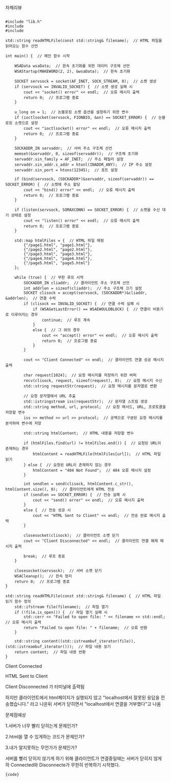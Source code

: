 자체리뷰

<pre><code>
#include "lib.h"   
#include <fstream>  
#include <sstream>  

std::string readHTMLFile(const std::string& filename);  // HTML 파일을 읽어오는 함수 선언

int main() {  // 메인 함수 시작

    WSAData wsaData;  // 윈속 초기화를 위한 데이터 구조체 선언
    WSAStartup(MAKEWORD(2, 2), &wsaData);  // 윈속 초기화

    SOCKET servsock = socket(AF_INET, SOCK_STREAM, 0);  // 소켓 생성
    if (servsock == INVALID_SOCKET) {  // 소켓 생성 실패 시
        cout << "socket() error" << endl;  // 오류 메시지 출력
        return 0;  // 프로그램 종료
    }

    u_long on = 1;  // 논블로킹 소켓 옵션을 설정하기 위한 변수
    if (ioctlsocket(servsock, FIONBIO, &on) == SOCKET_ERROR) {  // 논블로킹 소켓으로 설정
        cout << "ioctlsocket() error" << endl;  // 오류 메시지 출력
        return 0;  // 프로그램 종료
    }

    SOCKADDR_IN servaddr;  // 서버 주소 구조체 선언
    memset(&servaddr, 0, sizeof(servaddr));  // 구조체 초기화
    servaddr.sin_family = AF_INET;  // 주소 패밀리 설정
    servaddr.sin_addr.s_addr = htonl(INADDR_ANY);  // IP 주소 설정
    servaddr.sin_port = htons(12345);  // 포트 설정

    if (bind(servsock, (SOCKADDR*)&servaddr, sizeof(servaddr)) == SOCKET_ERROR) {  // 소켓에 주소 할당
        cout << "bind() error" << endl;  // 오류 메시지 출력
        return 0;  // 프로그램 종료
    }

    if (listen(servsock, SOMAXCONN) == SOCKET_ERROR) {  // 소켓을 수신 대기 상태로 설정
        cout << "listen() error" << endl;  // 오류 메시지 출력
        return 0;  // 프로그램 종료
    }

    std::map<std::string, std::string> htmlFiles = {  // HTML 파일 매핑
        {"/page1.html", "page1.html"},
        {"/page2.html", "page2.html"},
        {"/page3.html", "page3.html"},
        {"/page4.html", "page4.html"},
        {"/page5.html", "page5.html"}
    };

    while (true) {  // 무한 루프 시작
        SOCKADDR_IN cliaddr;  // 클라이언트 주소 구조체 선언
        int addrlen = sizeof(cliaddr);  // 주소 구조체 크기 설정
        SOCKET clisock = accept(servsock, (SOCKADDR*)&cliaddr, &addrlen);  // 연결 수락
        if (clisock == INVALID_SOCKET) {  // 연결 수락 실패 시
            if (WSAGetLastError() == WSAEWOULDBLOCK) {  // 연결이 비동기로 이루어지는 경우
                continue;  // 루프 계속
            }
            else {  // 그 외의 경우
                cout << "accept() error" << endl;  // 오류 메시지 출력
                return 0;  // 프로그램 종료
            }
        }

        cout << "Client Connected" << endl;  // 클라이언트 연결 성공 메시지 출력

        char request[1024];  // 요청 메시지를 저장하기 위한 버퍼
        recv(clisock, request, sizeof(request), 0);  // 요청 메시지 수신
        std::string requestStr(request);  // 요청 메시지를 문자열로 변환

        // 요청 문자열에서 URL 추출
        std::istringstream iss(requestStr);  // 문자열 스트림 생성
        std::string method, url, protocol;  // 요청 메서드, URL, 프로토콜을 저장할 변수
        iss >> method >> url >> protocol;  // 공백으로 구분된 요청 메시지를 분석하여 변수에 저장

        std::string htmlContent;  // HTML 내용을 저장할 변수

        if (htmlFiles.find(url) != htmlFiles.end()) {  // 요청된 URL이 존재하는 경우
            htmlContent = readHTMLFile(htmlFiles[url]);  // HTML 파일 읽기
        } else {  // 요청된 URL이 존재하지 않는 경우
            htmlContent = "404 Not Found";  // 404 오류 메시지 설정
        }

        int sendlen = send(clisock, htmlContent.c_str(), htmlContent.size(), 0);  // 클라이언트에게 HTML 전송
        if (sendlen == SOCKET_ERROR) {  // 전송 실패 시
            cout << "send() error" << endl;  // 오류 메시지 출력
        }
        else {  // 전송 성공 시
            cout << "HTML Sent to Client" << endl;  // 전송 완료 메시지 출력
        }

        closesocket(clisock);  // 클라이언트 소켓 닫기
        cout << "Client Disconnected" << endl;  // 클라이언트 연결 해제 메시지 출력

        break;  // 루프 종료
    }

    closesocket(servsock);  // 서버 소켓 닫기
    WSACleanup();  // 윈속 정리
    return 0;  // 프로그램 종료
}

std::string readHTMLFile(const std::string& filename) {  // HTML 파일 읽기 함수 정의
    std::ifstream file(filename);  // 파일 열기
    if (!file.is_open()) {  // 파일 열기 실패 시
        std::cerr << "Failed to open file: " << filename << std::endl;  // 오류 메시지 출력
        return "Failed to open file: " + filename;  // 오류 반환
    }

    std::string content((std::istreambuf_iterator<char>(file)), (std::istreambuf_iterator<char>()));  // 파일 내용 읽기
    return content;  // 파일 내용 반환
}
</code></pre>

Client Connected

HTML Sent to Client

Client Disconnected
가 터미널에 출력됨

하지만 클라이언트에서 html페이지가 실행되지 않고 
"localhost에서 잘못된 응답을 전송했습니다." 라고 나온뒤
서버가 닫히면서 "localhost에서 연결을 거부했다"고 나옴

문제점예상

1.서버가 너무 빨리 닫히는게 문제인가?

2.html을 열 수 있게하는 코드가 문제인가?

3.내가 알지못하는 무언가가 문제인가?

서버를 빨리 닫히지 않기게 하기 위해 클라이언트가 연결중일때는 서버가 닫히지 않게 하
Connected와 Disconnecte가 무한히 반복하기 시작했다.

<pre><code>{code}</code></pre>

